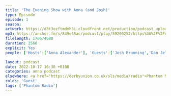 ```yaml
---
title: 'The Evening Show with Anna (and Josh)'
type: Episode
episode: 1
season: 
artwork: https://d3t3ozftmdmh3i.cloudfront.net/production/podcast_uploaded_episode400/22149699/22149699-1666035763957-46fa2cbc14a06.jpg
mp3: https://anchor.fm/s/849e58ac/podcast/play/59206252/https%3A%2F%2Fd3ctxlq1ktw2nl.cloudfront.net%2Fstaging%2F2022-9-17%2F414df8ef-2cb5-6776-1fb3-f015eb13950f.mp3
filelength: 170674680
duration: 2560
explicit: Yes
people: ['Hosts':['Anna Alexander'], 'Guests':['Josh Brunning','Dan Jellicoe']]

layout: podcast
date: 2022-10-17 16:30 +0100
categories: anna podcast
elsewhere: <a href="https://derbyunion.co.uk/sls/media/radio">Phantom Media</a>
roles: 'Guest'
tags: ['Phantom Radio']
---
```

